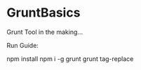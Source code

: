 # GruntBasics
Grunt Tool in the making...

Run Guide:

npm install
npm i -g grunt
grunt tag-replace
